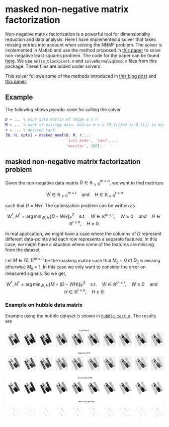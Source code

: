 # masked non-negative matrix factorization

Non-negative matrix factorization is a powerful tool for dimensionality reduction and data analysis. Here I have implemented a solver that takes missing entries into account when solving the NNMF problem. The solver is implemented in Matlab and use the method proposed in [this paper](https://ieeexplore.ieee.org/document/4781130) to solve non-negative least squares problem. The code for the paper can be found [here](http://www.cc.gatech.edu/~hpark/software/nmf_bpas.zip).  We use `nnlsm_blockpivot.m` and `solveNormalEqComb.m` files from this package. These files are added under solvers.

This solver follows some of the methods introduced in [this blog post](http://alexhwilliams.info/itsneuronalblog/2018/02/26/censored-lstsq/) and [this paper](https://bmcbioinformatics.biomedcentral.com/articles/10.1186/s12859-019-3312-5).

## Example

The following shows pseudo-code for calling the solver

```matlab
D = ... % your data matrix of shape m x n
M = ... % mask of missing data, matrix m x n (M_{ij}=0 is D_{ij} is missing)
r = ... % desired rank
[W, H, opts] = masked_nnmf(D, M, r,...
                           'init_mode', 'rand',...
                           'maxiter', 100);
```

## masked non-negative matrix factorization problem

Given the non-negative data matrix $D\in\mathbb{R}^{m\times n}_{\geq 0}$, we want to find matrices 

$$W\in\mathbb{R}^{m\times r}_{\geq 0} \quad \text{and} \quad H\in\mathbb{R}^{r\times n}_{\geq 0}$$

such that $D\approx WH$. The optimization problem can be written as 

$$ W^{\ast}, H^{\ast} = \arg\min_{W,H} \|D-WH\|_{F}^2 \quad \text{s.t.} \quad W\in\mathbb{R}^{m\times r},\quad W\geq 0 \quad and \quad H \in \mathbb{R}^{r\times n},\quad H\geq 0.$$

In real application, we might have a case where the columns of $D$ represent different data-points and each row represents a separate features. In this case, we might have a situation where some of the features are missing from the dataset.

Let $M\in\{0,1\}^{m\times n}$  be the masking matrix such that $M_{ij}=0$ iff $D_{ij}$ is missing otherwise $M_{ij}=1$. In this case we only want to consider the error on measured signals. So we get,

$$ W^{\ast}, H^{\ast} = \arg\min_{W,H} \|M\circ(D-WH)\|_{F}^2 \quad \text{s.t.} \quad W\in\mathbb{R}^{m\times r},\quad W\geq 0 \quad \text{and}\quad H \in \mathbb{R}^{r\times n}, \quad H\geq 0.$$


### Example on hubble data matrix

Example using the hubble dataset is shown in [`hubble_test.m`](./tests/hubble_test.m). The results are 

<img src="./tests/hubble.png" width="600" height="300">
